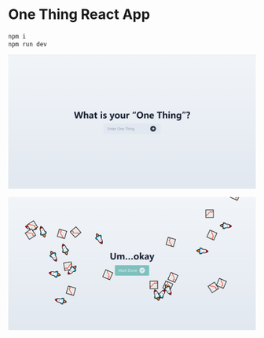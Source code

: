 # One Thing React App
```shell
npm i
npm run dev
```

![img_1](photo/image-20220908165820809-166263055856111.png)

![img_2](photo/image-20220908165854341-166263060556713.png)
